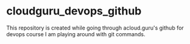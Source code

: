 # cloudguru_devops_github
This repository is created while going through acloud.guru's github for devops course
I am playing around with git commands. 
